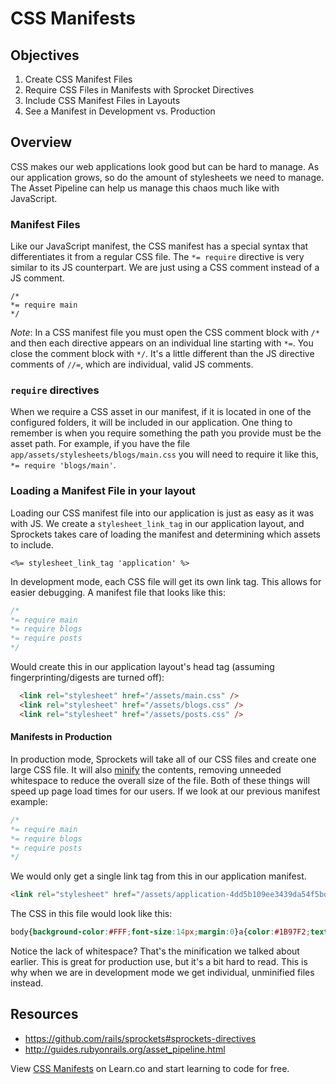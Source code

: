 # CSS Manifests

## Objectives

1. Create CSS Manifest Files
2. Require CSS Files in Manifests with Sprocket Directives
3. Include CSS Manifest Files in Layouts
4. See a Manifest in Development vs. Production

## Overview
CSS makes our web applications look good but can be hard to manage. As our application grows, so do the amount of stylesheets we need to manage. The Asset Pipeline can help us manage this chaos much like with JavaScript.

### Manifest Files

Like our JavaScript manifest, the CSS manifest has a special syntax that differentiates it from a regular CSS file. The `*= require` directive is very similar to its JS counterpart. We are just using a CSS comment instead of a JS comment.

```
/*
*= require main
*/
```

_Note_: In a CSS manifest file you must open the CSS comment block with `/*` and then each directive appears on an individual line starting with `*=`. You close the comment block with `*/`. It's a little different than the JS directive comments of `//=`, which are individual, valid JS comments.

### `require` directives

When we require a CSS asset in our manifest, if it is located in one of the configured folders, it will be included in our application. One thing to remember is when you require something the path you provide must be the asset path. For example, if you have the file `app/assets/stylesheets/blogs/main.css` you will need to require it like this, `*= require 'blogs/main'`.

### Loading a Manifest File in your layout

Loading our CSS manifest file into our application is just as easy as it was with JS. We create a `stylesheet_link_tag` in our application layout, and Sprockets takes care of loading the manifest and determining which assets to include.

```erb
<%= stylesheet_link_tag 'application' %>
```

In development mode, each CSS file will get its own link tag. This allows for easier debugging. A manifest file that looks like this:

```css
/*
*= require main
*= require blogs
*= require posts
*/
```

Would create this in our application layout's head tag (assuming fingerprinting/digests are turned off):

```html
  <link rel="stylesheet" href="/assets/main.css" /> 
  <link rel="stylesheet" href="/assets/blogs.css" /> 
  <link rel="stylesheet" href="/assets/posts.css" /> 
```

#### Manifests in Production
In production mode, Sprockets will take all of our CSS files and create one large CSS file. It will also [minify](https://developers.google.com/speed/docs/insights/MinifyResources) the contents, removing unneeded whitespace to reduce the overall size of the file. Both of these things will speed up page load times for our users. If we look at our previous manifest example:

```css
/*
*= require main
*= require blogs
*= require posts
*/
```

We would only get a single link tag from this in our application manifest.

```html
<link rel="stylesheet" href="/assets/application-4dd5b109ee3439da54f5bdfd78a80473.css" /> 
```
The CSS in this file would look like this:
```css
body{background-color:#FFF;font-size:14px;margin:0}a{color:#1B97F2;text-decoration:none}.clear{clear:both}ul{margin:4px 0;padding-left:17px}ul.horizontal{list-style:none;margin:0;padding:0}ul.horizontal li{margin:0;padding:0;float:left}#flash_notice,#flash_alert{padding:10px 0;text-align:center;color:#FFF}
```
Notice the lack of whitespace? That's the minification we talked about earlier. This is great for production use, but it's a bit hard to read. This is why when we are in development mode we get individual, unminified files instead.

## Resources
- https://github.com/rails/sprockets#sprockets-directives
- http://guides.rubyonrails.org/asset_pipeline.html

<p data-visibility='hidden'>View <a href='https://learn.co/lessons/css-manifests' title='CSS Manifests'>CSS Manifests</a> on Learn.co and start learning to code for free.</p>
